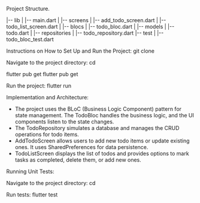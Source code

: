 Project Structure. 


|-- lib
|   |-- main.dart
|   |-- screens
|       |-- add_todo_screen.dart
|       |-- todo_list_screen.dart
|   |-- blocs
|       |-- todo_bloc.dart
|   |-- models
|       |-- todo.dart
|   |-- repositories
|       |-- todo_repository.dart
|-- test
|   |-- todo_bloc_test.dart



Instructions on How to Set Up and Run the Project:
git clone <repository-url>


Navigate to the project directory:
cd <project-directory>

flutter pub get
flutter pub get


Run the project:
flutter run


Implementation and Architecture:
* The project uses the BLoC (Business Logic Component) pattern for state management. The TodoBloc handles the business logic, and the UI components listen to the state changes.
* The TodoRepository simulates a database and manages the CRUD operations for todo items.
* AddTodoScreen allows users to add new todo items or update existing ones. It uses SharedPreferences for data persistence.
* TodoListScreen displays the list of todos and provides options to mark tasks as completed, delete them, or add new ones.


Running Unit Tests:

Navigate to the project directory:
cd <project-directory>

Run tests:
flutter test



